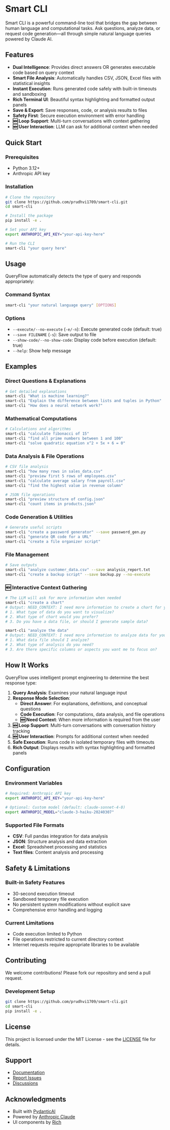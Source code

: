 # Smart CLI

Smart CLI is a powerful command-line tool that bridges the gap between human language and computational tasks. Ask questions, analyze data, or request code generation—all through simple natural language queries powered by Claude AI.

## Features

- **Dual Intelligence**: Provides direct answers OR generates executable code based on query context
- **Smart File Analysis**: Automatically handles CSV, JSON, Excel files with statistical insights
- **Instant Execution**: Runs generated code safely with built-in timeouts and sandboxing
- **Rich Terminal UI**: Beautiful syntax highlighting and formatted output panels
- **Save & Export**: Save responses, code, or analysis results to files
- **Safety First**: Secure execution environment with error handling
- **🆕 Loop Support**: Multi-turn conversations with context gathering
- **🆕 User Interaction**: LLM can ask for additional context when needed

## Quick Start

### Prerequisites
- Python 3.12+
- Anthropic API key

### Installation

```bash
# Clone the repository
git clone https://github.com/prudhvi1709/smart-cli.git
cd smart-cli

# Install the package
pip install -e .

# Set your API key
export ANTHROPIC_API_KEY="your-api-key-here"

# Run the CLI
smart-cli "your query here"
```

## Usage

QueryFlow automatically detects the type of query and responds appropriately:

### Command Syntax
```bash
smart-cli "your natural language query" [OPTIONS]
```

### Options
- `--execute/--no-execute` (`-e/-n`): Execute generated code (default: true)
- `--save FILENAME` (`-s`): Save output to file
- `--show-code/--no-show-code`: Display code before execution (default: true)
- `--help`: Show help message

## Examples

### Direct Questions & Explanations
```bash
# Get detailed explanations
smart-cli "What is machine learning?"
smart-cli "Explain the difference between lists and tuples in Python"
smart-cli "How does a neural network work?"
```

### Mathematical Computations
```bash
# Calculations and algorithms
smart-cli "calculate fibonacci of 15"
smart-cli "find all prime numbers between 1 and 100"
smart-cli "solve quadratic equation x^2 + 5x + 6 = 0"
```

### Data Analysis & File Operations
```bash
# CSV file analysis
smart-cli "how many rows in sales_data.csv"
smart-cli "preview first 5 rows of employees.csv"
smart-cli "calculate average salary from payroll.csv"
smart-cli "find the highest value in revenue column"

# JSON file operations
smart-cli "preview structure of config.json"
smart-cli "count items in products.json"
```

### Code Generation & Utilities
```bash
# Generate useful scripts
smart-cli "create a password generator" --save password_gen.py
smart-cli "generate QR code for a URL"
smart-cli "create a file organizer script"
```

### File Management
```bash
# Save outputs
smart-cli "analyze customer_data.csv" --save analysis_report.txt
smart-cli "create a backup script" --save backup.py --no-execute
```

### 🆕 Interactive Context Gathering
```bash
# The LLM will ask for more information when needed
smart-cli "create a chart"
# Output: NEED_CONTEXT: I need more information to create a chart for you. Please provide:
# 1. What type of data do you want to visualize?
# 2. What type of chart would you prefer?
# 3. Do you have a data file, or should I generate sample data?

smart-cli "analyze the data"
# Output: NEED_CONTEXT: I need more information to analyze data for you. Please specify:
# 1. What data file should I analyze?
# 2. What type of analysis do you need?
# 3. Are there specific columns or aspects you want me to focus on?
```

## How It Works

QueryFlow uses intelligent prompt engineering to determine the best response type:

1. **Query Analysis**: Examines your natural language input
2. **Response Mode Selection**:
   - **Direct Answer**: For explanations, definitions, and conceptual questions
   - **Code Execution**: For computations, data analysis, and file operations
   - **🆕 Need Context**: When more information is required from the user
3. **🆕 Loop Support**: Multi-turn conversations with conversation history tracking
4. **🆕 User Interaction**: Prompts for additional context when needed
5. **Safe Execution**: Runs code in isolated temporary files with timeouts
6. **Rich Output**: Displays results with syntax highlighting and formatted panels

## Configuration

### Environment Variables
```bash
# Required: Anthropic API key
export ANTHROPIC_API_KEY="your-api-key-here"

# Optional: Custom model (default: claude-sonnet-4-0)
export ANTHROPIC_MODEL="claude-3-haiku-20240307"
```

### Supported File Formats
- **CSV**: Full pandas integration for data analysis
- **JSON**: Structure analysis and data extraction  
- **Excel**: Spreadsheet processing and statistics
- **Text files**: Content analysis and processing

## Safety & Limitations

### Built-in Safety Features
- 30-second execution timeout
- Sandboxed temporary file execution
- No persistent system modifications without explicit save
- Comprehensive error handling and logging

### Current Limitations
- Code execution limited to Python
- File operations restricted to current directory context
- Internet requests require appropriate libraries to be available

## Contributing

We welcome contributions! Please fork our repository and send a pull request.

### Development Setup
```bash
git clone https://github.com/prudhvi1709/smart-cli.git
cd smart-cli
pip install -e .
```

## License

This project is licensed under the MIT License - see the [LICENSE](LICENSE) file for details.

## Support

- [Documentation](https://github.com/prudhvi1709/smart-cli/wiki)
- [Report Issues](https://github.com/prudhvi1709/smart-cli/issues)
- [Discussions](https://github.com/prudhvi1709/smart-cli/discussions)

## Acknowledgments

- Built with [PydanticAI](https://github.com/pydantic/pydantic-ai)
- Powered by [Anthropic Claude](https://www.anthropic.com/)
- UI components by [Rich](https://github.com/Textualize/rich)